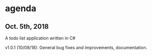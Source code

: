 # agenda
## Oct. 5th, 2018

A todo list application written in C#

v1.0.1 (10/08/18): General bug fixes and improvements, documentation.
